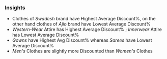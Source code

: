 ### Insights

* Clothes of *Swadesh* brand have Highest Average Discount%, on the other hand clothes of *Ajio* brand have Lowest Average Discount%
* *Western-Wear* Attire has Highest Average Discount% ; *Innerwear* Attire has Lowest Average Discount%
* *Gowns* have Highest Avg Discount% whereas *Sarees* have Lowest Average Discount%
* *Men's* Clothes are slightly more Discounted than *Women's* Clothes